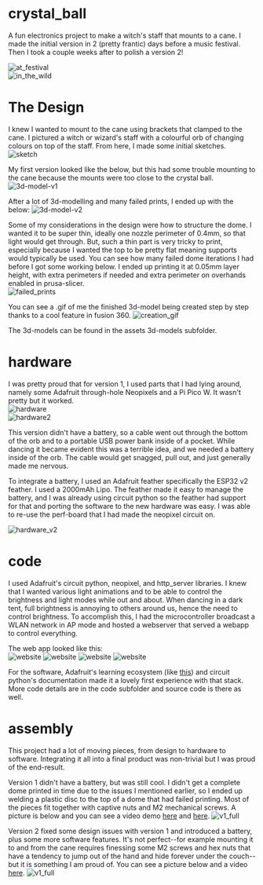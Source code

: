 # crystal_ball
A fun electronics project to make a witch's staff that mounts to a cane. I made the initial version in 2 (pretty frantic) days before a music festival. Then I took a couple weeks after to polish a version 2!

![at_festival](./assets/20240824_203443.jpg)  
![in_the_wild](./assets/in_the_wild.png)  

# The Design
I knew I wanted to mount to the cane using brackets that clamped to the cane. I pictured a witch or wizard's staff with a colourful orb of changing colours on top of the staff. From here, I made some initial sketches.  
![sketch](./assets/20240822_225214.jpg)  

My first version looked like the below, but this had some trouble mounting to the cane because the mounts were too close to the crystal ball.  
![3d-model-v1](./assets/3d_model_v1.png)  


After a lot of 3d-modelling and many failed prints, I ended up with the below:
![3d-model-v2](./assets/crystal_ball.png)  

Some of my considerations in the design were how to structure the dome. I wanted it to be super thin, ideally one nozzle perimeter of 0.4mm, so that light would get through. But, such a thin part is very tricky to print, especially because I wanted the top to be pretty flat meaning supports would typically be used. You can see how many failed dome iterations I had before I got some working below. I ended up printing it at 0.05mm layer height, with extra perimeters if needed and extra perimeter on overhands enabled in prusa-slicer.  
![failed_prints](./assets/20240921_091609.jpg)

You can see a .gif of me the finished 3d-model being created step by step thanks to a cool feature in fusion 360.
![creation_gif](./assets/3d_model_creation.gif)  

The 3d-models can be found in the assets 3d-models subfolder.  

# hardware
I was pretty proud that for version 1, I used parts that I had lying around, namely some Adafruit through-hole Neopixels and a Pi Pico W. It wasn't pretty but it worked.  
![hardware](./assets/20240822_215310.jpg)  
![hardware2](./assets/20240822_215313.jpg)  

This version didn't have a battery, so a cable went out through the bottom of the orb and to a portable USB power bank inside of a pocket. While dancing it became evident this was a terrible idea, and we needed a battery inside of the orb. The cable would get snagged, pull out, and just generally made me nervous.

To integrate a battery, I used an Adafruit feather specifically the ESP32 v2 feather. I used a 2000mAh Lipo. The feather made it easy to manage the battery, and I was already using circuit python so the feather had support for that and porting the software to the new hardware was easy. I was able to re-use the perf-board that I had made the neopixel circuit on.  

![hardware_v2](./assets/20240921_091656.jpg)

# code
I used Adafruit's circuit python, neopixel, and http_server libraries. I knew that I wanted various light animations and to be able to control the brightness and light modes while out and about. When dancing in a dark tent, full brightness is annoying to others around us, hence the need to control brightness. To accomplish this, I had the microcontroller broadcast a WLAN network in AP mode and hosted a webserver that served a webapp to control everything.  

The web app looked like this:  
![website](./assets/website.PNG)
![website](./assets/website_2.PNG)
![website](./assets/website_3.PNG)
![website](./assets/website_4.PNG)

For the software, Adafruit's learning ecosystem (like  [this](https://learn.adafruit.com/pico-w-http-server-with-circuitpython/create-your-settings-toml-file)) and circuit python's documentation made it a lovely first experience with that stack. More code details are in the code subfolder and source code is there as well.  

# assembly

This project had a lot of moving pieces, from design to hardware to software. Integrating it all into a final product was non-trivial but I was proud of the end-result.

Version 1 didn't have a battery, but was still cool. I didn't get a complete dome printed in time due to the issues I mentioned earlier, so I ended up welding a plastic disc to the top of a dome that had failed printing. Most of the pieces fit together with captive nuts and M2 mechanical screws. A picture is below and you can see a video demo [here](https://youtube.com/shorts/bqeQ5W-EpfM) and [here](https://youtube.com/shorts/Z6r9HBsY354).
![v1_full](./assets/ball_v1.png)

Version 2 fixed some design issues with version 1 and introduced a battery, plus some more software features. It's not perfect--for example mounting it to and from the cane requires finessing some M2 screws and hex nuts that have a tendency to jump out of the hand and hide forever under the couch--but it is something I am proud of. You can see a picture below and a video [here](https://youtube.com/shorts/kJiOJtX-Ke8).
![v1_full](./assets/20240921_104508.jpg)